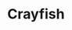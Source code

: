 ---
templateKey: blog-post
featuredpost: false
featuredimage: /assets/Crayfish.png
title: Crayfish
description: Fish|Crabpot
testfield: 1432
---